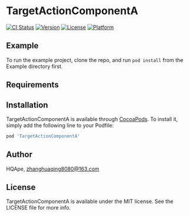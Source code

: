 # TargetActionComponentA

[![CI Status](https://img.shields.io/travis/HQApe/TargetActionComponentA.svg?style=flat)](https://travis-ci.org/HQApe/TargetActionComponentA)
[![Version](https://img.shields.io/cocoapods/v/TargetActionComponentA.svg?style=flat)](https://cocoapods.org/pods/TargetActionComponentA)
[![License](https://img.shields.io/cocoapods/l/TargetActionComponentA.svg?style=flat)](https://cocoapods.org/pods/TargetActionComponentA)
[![Platform](https://img.shields.io/cocoapods/p/TargetActionComponentA.svg?style=flat)](https://cocoapods.org/pods/TargetActionComponentA)

## Example

To run the example project, clone the repo, and run `pod install` from the Example directory first.

## Requirements

## Installation

TargetActionComponentA is available through [CocoaPods](https://cocoapods.org). To install
it, simply add the following line to your Podfile:

```ruby
pod 'TargetActionComponentA'
```

## Author

HQApe, zhanghuaqing8080@163.com

## License

TargetActionComponentA is available under the MIT license. See the LICENSE file for more info.
